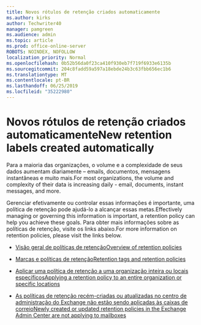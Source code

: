 ```yaml
---
title: Novos rótulos de retenção criados automaticamente
ms.author: kirks
author: Techwriter40
manager: pamgreen
ms.audience: admin
ms.topic: article
ms.prod: office-online-server
ROBOTS: NOINDEX, NOFOLLOW
localization_priority: Normal
ms.openlocfilehash: 0b52b56da0f23ca410f930eb7f719f6933e6135b
ms.sourcegitcommit: 204c8fadd59a597a18ebde24b3c63fbb656ec1b6
ms.translationtype: MT
ms.contentlocale: pt-BR
ms.lasthandoff: 06/25/2019
ms.locfileid: "35222980"
---
```

# <a name="new-retention-labels-created-automatically"></a><span data-ttu-id="a9e33-102">Novos rótulos de retenção criados automaticamente</span><span class="sxs-lookup"><span data-stu-id="a9e33-102">New retention labels created automatically</span></span>

<span data-ttu-id="a9e33-103">Para a maioria das organizações, o volume e a complexidade de seus dados aumentam diariamente – emails, documentos, mensagens instantâneas e muito mais.</span><span class="sxs-lookup"><span data-stu-id="a9e33-103">For most organizations, the volume and complexity of their data is increasing daily - email, documents, instant messages, and more.</span></span>

<span data-ttu-id="a9e33-104">Gerenciar efetivamente ou controlar essas informações é importante, uma política de retenção pode ajudá-lo a alcançar essas metas.</span><span class="sxs-lookup"><span data-stu-id="a9e33-104">Effectively managing or governing this information is important, a retention policy can help you achieve these goals.</span></span> <span data-ttu-id="a9e33-105">Para obter mais informações sobre as políticas de retenção, visite os links abaixo.</span><span class="sxs-lookup"><span data-stu-id="a9e33-105">For more information on retention policies, please visit the links below.</span></span>

- [<span data-ttu-id="a9e33-106">Visão geral de políticas de retenção</span><span class="sxs-lookup"><span data-stu-id="a9e33-106">Overview of retention policies</span></span>](https://docs.microsoft.com/office365/securitycompliance/retention-policies)

- [<span data-ttu-id="a9e33-107">Marcas e políticas de retenção</span><span class="sxs-lookup"><span data-stu-id="a9e33-107">Retention tags and retention policies</span></span>](https://docs.microsoft.com/exchange/security-and-compliance/messaging-records-management/retention-tags-and-policies)

- [<span data-ttu-id="a9e33-108">Aplicar uma política de retenção a uma organização inteira ou locais específicos</span><span class="sxs-lookup"><span data-stu-id="a9e33-108">Applying a retention policy to an entire organization or specific locations</span></span>](https://docs.microsoft.com/office365/securitycompliance/retention-policies#applying-a-retention-policy-to-an-entire-organization-or-specific-locations)

- [<span data-ttu-id="a9e33-109">As políticas de retenção recém-criadas ou atualizadas no centro de administração do Exchange não estão sendo aplicadas às caixas de correio</span><span class="sxs-lookup"><span data-stu-id="a9e33-109">Newly created or updated retention policies in the Exchange Admin Center are not applying to mailboxes</span></span>](https://docs.microsoft.com/alchemyinsights/retention-policies-in-exchange-admin-center-not-working)

